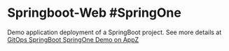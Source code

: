 # Springboot-Web #SpringOne

Demo application deployment of a SpringBoot project.
See more details at [GitOps SpringBoot SpringOne Demo on AppZ](https://www.ecloudcontrol.com/)

